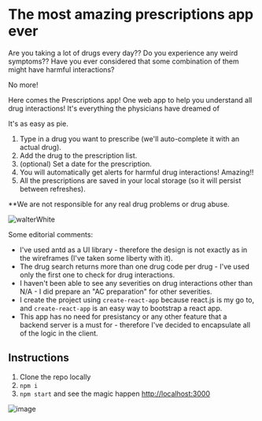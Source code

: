 # The most amazing prescriptions app ever

Are you taking a lot of drugs every day?? Do you experience any weird symptoms?? Have you ever considered that some combination of them might have harmful interactions?

No more!

Here comes the Prescriptions app!
One web app to help you understand all drug interactions! It's everything the physicians have dreamed of

It's as easy as pie.

1. Type in a drug you want to prescribe (we'll auto-complete it with an actual drug).
2. Add the drug to the prescription list.
3. (optional) Set a date for the prescription.
4. You will automatically get alerts for harmful drug interactions! Amazing!!
5. All the prescriptions are saved in your local storage (so it will persist between refreshes).

**We are not responsible for any real drug problems or drug abuse.

![walterWhite](https://user-images.githubusercontent.com/44494570/190483145-5dd8b55a-ae11-44f4-b3fe-f6591164007f.gif)


Some editorial comments:
* I've used antd as a UI library - therefore the design is not exactly as in the wireframes (I've taken some liberty with it).
* The drug search returns more than one drug code per drug - I've used only the first one to check for drug interactions.
* I haven't been able to see any severities on drug interactions other than N/A - I did prepare an "AC preparation" for other severities.
* I create the project using `create-react-app` because react.js is my go to, and `create-react-app` is an easy way to bootstrap a react app.
* This app has no need for presistancy or any other feature that a backend server is a must for - therefore I've decided to encapsulate all of the logic in the client.



## Instructions

1. Clone the repo locally
2. `npm i`
3. `npm start` and see the magic happen [http://localhost:3000](http://localhost:3000)



![image](https://user-images.githubusercontent.com/44494570/190622488-33b680a0-5621-48f6-8ab2-59f73c98355c.png)

